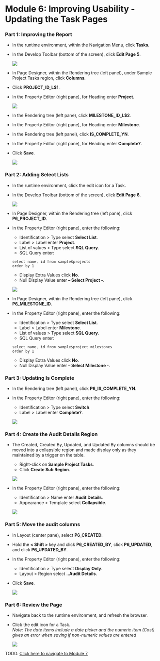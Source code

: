 # Module 6: Improving Usability - Updating the Task Pages

### **Part 1**: Improving the Report

- In the runtime environment, within the Navigation Menu, click **Tasks**.
- In the Develop Toolbar (bottom of the screen), click **Edit Page 5**.

    ![](images/6/edit-page-five.png)

- In Page Designer, within the Rendering tree (left panel), under Sample Project Tasks region, click **Columns**.
- Click **PROJECT_ID_L$1**.
- In the Property Editor (right pane), for Heading enter **Project**.

    ![](images/6/rename-columns.png)

- In the Rendering tree (left pane), click **MILESTONE_ID_L$2**.
- In the Property Editor (right pane), for Heading enter **Milestone**.
- In the Rendering tree (left panel), click **IS_COMPLETE_YN**.
- In the Property Editor (right pane), for Heading enter **Complete?**.
- Click **Save**.

    ![](images/6/new-name-columns.png)

### **Part 2**: Adding Select Lists

- In the runtime environment, click the edit icon for a Task.
- In the Develop Toolbar (bottom of the screen), click **Edit Page 6**.

    ![](images/6/edit-page-six.png)

- In Page Designer, within the Rendering tree (left pane), click **P6_PROJECT_ID**.
- In the Property Editor (right pane), enter the following:
   - Identification > Type select **Select List**.
   - Label > Label enter **Project**.
   - List of values > Type select **SQL Query**.
   - SQL Query enter:
   ```
   select name, id from sample$projects
   order by 1
   ```
   - Display Extra Values click **No**.
   - Null Display Value enter **– Select Project -**.

    ![](images/6/modify-values-page-six.png)

- In Page Designer, within the Rendering tree (left pane), click **P6_MILESTONE_ID**.
- In the Property Editor (right pane), enter the following:
   - Identification > Type select **Select List**.
   - Label > Label enter **Milestone**.
   - List of values > Type select **SQL Query**.
   - SQL Query enter:
   ```
   select name, id from sample$project_milestones
   order by 1
   ```
   - Display Extra Values click **No**.
   - Null Display Value enter **– Select Milestone -**.

### **Part 3**: Updating Is Complete

- In the Rendering tree (left panel), click **P6_IS_COMPLETE_YN**.
- In the Property Editor (right pane), enter the following:
   - Identification > Type select **Switch**.
   - Label > Label enter **Complete?**.

    ![](images/6/updating-page-six.png)

### **Part 4**: Create the Audit Details Region

- The Created, Created By, Updated, and Updated By columns should be moved into a collapsible region and made display only as they maintained by a trigger on the table.
   - Right-click on **Sample Project Tasks**.
   - Click **Create Sub Region**.

    ![](images/6/create-sub-region.png)

- In the Property Editor (right pane), enter the following:
   - Identification > Name enter **Audit Details**.
   - Appearance > Template select **Collapsible**.

    ![](images/6/update-identification.png)

### **Part 5**: Move the audit columns

- In Layout (center pane), select **P6_CREATED**.
- Hold the **< Shift >** key and click **P6_CREATED_BY**, click **P6_UPDATED**, and click **P6_UPDATED_BY**.
- In the Property Editor (right pane), enter the following:
   - Identification > Type select **Display Only**.
   - Layout > Region select **..Audit Details**.
- Click **Save**.

    ![](images/6/display-only-column.png)

### **Part 6**: Review the Page

- Navigate back to the runtime environment, and refresh the browser.
- Click the edit icon for a Task.  
*Note: The date items include a date picker and the numeric item (Cost) gives an error when saving if non-numeric values are entered*

    ![](images/6/review-the-page.png)

TODO. [Click here to navigate to Module 7](7-linking-pages-link-the-calendar-to-the-tasks-form-pages.md)
